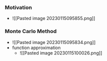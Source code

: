 ### Motivation
+ ![[Pasted image 20230115095855.png]]

### Monte Carlo Method
+ ![[Pasted image 20230115095834.png]]
+ function approximation
	+ ![[Pasted image 20230115100026.png]]

